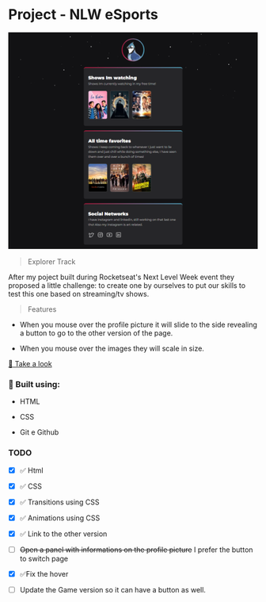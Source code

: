 # Project - NLW eSports

![preview](/.github/preview.png)

> Explorer Track

After my poject built during Rocketseat's Next Level Week event they proposed a little challenge: to create one by ourselves to put our skills to test this one based on streaming/tv shows.

> Features

- When you mouse over the profile picture it will slide to the side revealing a button to go to the other version of the page.

- When you mouse over the images they will scale in size. 


[:link: Take a look](https://hopeicanchangemyusername.github.io/Nlw-Challenge-explorer/)

### :toolbox: Built using:

- HTML

- CSS

- Git e Github

### TODO

- [x] :white_check_mark: Html
- [x] :white_check_mark: CSS
- [x] :white_check_mark: Transitions using CSS
- [x] :white_check_mark: Animations using CSS
- [x] :white_check_mark: Link to the other version
- [ ] ~~Open a panel with informations on the profile picture~~ I prefer the button to switch page
- [x] ✅Fix the hover
- [ ] Update the Game version so it can have a button as well.

